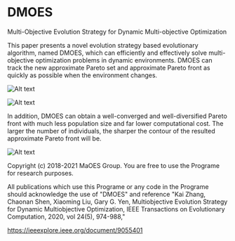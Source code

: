 # DMOES
Multi-Objective Evolution Strategy for Dynamic Multi-objective Optimization

This paper presents a novel evolution strategy based evolutionary algorithm, named DMOES, which can efficiently and effectively solve multi-objective optimization problems in dynamic environments. DMOES can track the new approximate Pareto set and approximate Pareto front as quickly as possible when the environment changes. 

![Alt text](https://github.com/MaOEA/DMOES/blob/master/Images/b.jpg)

![Alt text](https://github.com/MaOEA/DMOES/blob/master/Images/a.jpg)

In addition, DMOES can obtain a well-converged and well-diversified Pareto front with much less population size and far lower computational cost. The larger the number of individuals, the sharper the contour of the resulted approximate Pareto front will be. 

![Alt text](https://github.com/MaOEA/DMOES/blob/master/Images/c.jpg)

Copyright (c) 2018-2021 MaOES Group. You are free to use the Programe for research purposes.

All publications which use this Programe or any code in the Programe should acknowledge the use of "DMOES" and reference "Kai Zhang, Chaonan Shen, Xiaoming Liu, Gary G. Yen, Multiobjective Evolution Strategy for Dynamic Multiobjective Optimization, IEEE Transactions on Evolutionary Computation, 2020, vol 24(5), 974-988,"

https://ieeexplore.ieee.org/document/9055401
